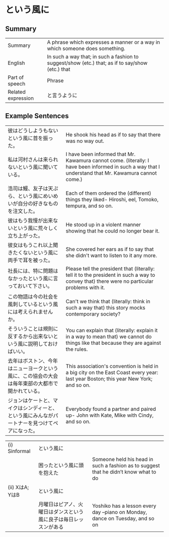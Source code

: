 # という風に

## Summary

<table><tr>   <td>Summary</td>   <td>A phrase which expresses a manner or a way in which someone does something.</td></tr><tr>   <td>English</td>   <td>In such a way that; in such a fashion to suggest/show (etc.) that; as if to say/show (etc.) that</td></tr><tr>   <td>Part of speech</td>   <td>Phrase</td></tr><tr>   <td>Related expression</td>   <td>と言うように</td></tr></table>

## Example Sentences

<table><tr>   <td>彼はどうしようもないという風に首を振った。</td>   <td>He shook his head as if to say that there was no way out.</td></tr><tr>   <td>私は河村さんは来られないという風に聞いている。</td>   <td>I have been informed that Mr. Kawamura cannot come. (literally: I have been informed in such a way that I understand that Mr. Kawamura cannot come.)</td></tr><tr>   <td>浩司は鰻、友子は天ぷら、という風にめいめいが自分の好きなものを注文した。</td>   <td>Each of them ordered the (different) things they liked- Hiroshi, eel, Tomoko, tempura, and so on.</td></tr><tr>   <td>彼はもう我慢が出来ないという風に荒々しく立ち上がった。</td>   <td>He stood up in a violent manner showing that he could no longer bear it.</td></tr><tr>   <td>彼女はもうこれ以上聞きたくないという風に両手で耳を被った。</td>   <td>She covered her ears as if to say that she didn't want to listen to it any more.</td></tr><tr>   <td>社長には、特に問題はなかったという風に言っておいて下さい。</td>   <td>Please tell the president that (literally: tell it to the president in such a way to convey that) there were no particular problems with it.</td></tr><tr>   <td>この物語は今の社会を風刺しているという風には考えられませんか。</td>   <td>Can't we think that (literally: think in such a way that) this story mocks contemporary society?</td></tr><tr>   <td>そういうことは規則に反するから出来ないという風に説明しておけばいい。</td>   <td>You can explain that (literally: explain it in a way to mean that) we cannot do things like that because they are against the rules.</td></tr><tr>   <td>去年はボストン、今年はニューヨークという風に、この協会の大会は毎年東部の大都市で開かれている。</td>   <td>This association's convention is held in a big city on the East Coast every year: last year Boston; this year New York; and so on.</td></tr><tr>   <td>ジョンはケートと、マイクはシンディーと、という風にみんながパートナーを見つけてペアになった。</td>   <td>Everybody found a partner and paired up- John with Kate, Mike with Cindy, and so on.</td></tr></table>

<table class="table"><tbody><tr class="tr head"><td class="td"><span class="numbers">(i)</span> <span class="bold">Sinformal</span></td><td class="td"><span class="concept">という風に</span></td><td class="td"></td></tr><tr class="tr"><td class="td"></td><td class="td"><span>困った</span><span class="concept">という風に</span><span>頭を抱えた</span></td><td class="td"><span>Someone held his head in such a fashion as to suggest that he didn’t know what to do</span></td></tr><tr class="tr head"><td class="td"><span class="numbers">(ii)</span> <span class="bold">XはA; YはB</span></td><td class="td"><span class="concept">という風に</span></td><td class="td"></td></tr><tr class="tr"><td class="td"></td><td class="td"><span>月曜日はピアノ、</span><span>火曜日はダンス<span class="concept">という風に</span>良子は毎日レッスンがある</span></td><td class="td"><span>Yoshiko has a lesson every day –piano on Monday, dance on Tuesday, and so on</span></td></tr></tbody></table>

